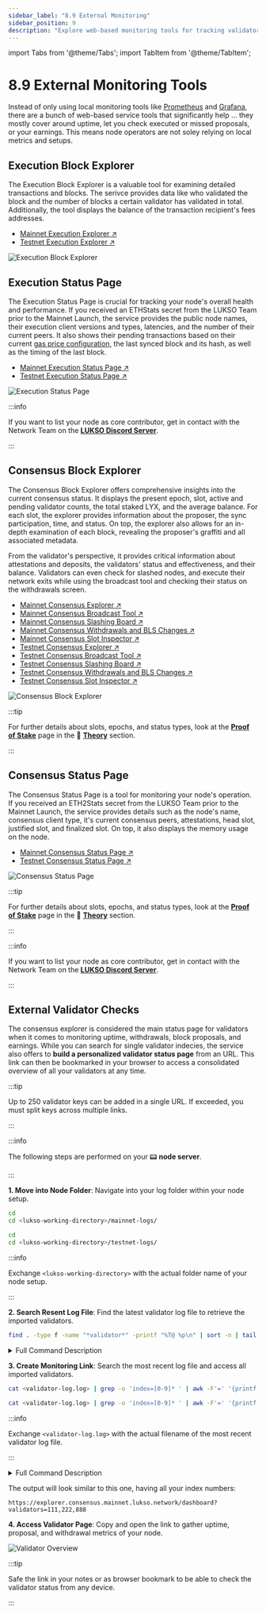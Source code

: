 ```yaml
---
sidebar_label: "8.9 External Monitoring"
sidebar_position: 9
description: "Explore web-based monitoring tools for tracking validator uptime, block proposals, and node health using LUKSO explorers and status pages."
---
```


import Tabs from '@theme/Tabs';
import TabItem from '@theme/TabItem';

# 8.9 External Monitoring Tools

<!--TODO: finish/wrap up the introduction section-->

Instead of only using local monitoring tools like [Prometheus](/docs/guides/monitoring/prometheus.md) and [Grafana](/docs/guides/monitoring/grafana.md), there are a bunch of web-based service tools that significantly help ... they mostly cover around uptime, let you check executed or missed proposals, or your earnings. This means node operators are not soley relying on local metrics and setups.

## Execution Block Explorer

The Execution Block Explorer is a valuable tool for examining detailed transactions and blocks. The serivce provides data like who validated the block and the number of blocks a certain validator has validated in total. Additionally, the tool displays the balance of the transaction recipient's fees addresses.

- [Mainnet Execution Explorer ↗](https://explorer.execution.mainnet.lukso.network/)
- [Testnet Execution Explorer ↗](https://explorer.execution.testnet.lukso.network/)

![Execution Block Explorer](/img/guides/monitoring/explorer-pages-1.png)

## Execution Status Page

The Execution Status Page is crucial for tracking your node's overall health and performance. If you received an ETHStats secret from the LUKSO Team prior to the Mainnet Launch, the service provides the public node names, their execution client versions and types, latencies, and the number of their current peers. It also shows their pending transactions based on their current [gas price configuration](/docs/guides/maintenance/gas-price-configuration.md), the last synced block and its hash, as well as the timing of the last block.

- [Mainnet Execution Status Page ↗](https://stats.execution.mainnet.lukso.network/)
- [Testnet Execution Status Page ↗](https://stats.execution.testnet.lukso.network/)

![Execution Status Page](/img/guides/monitoring/explorer-pages-2.png)

:::info

If you want to list your node as core contributor, get in contact with the Network Team on the [**LUKSO Discord Server**](https://discord.gg/lukso).

:::

## Consensus Block Explorer

The Consensus Block Explorer offers comprehensive insights into the current consensus status. It displays the present epoch, slot, active and pending validator counts, the total staked LYX, and the average balance. For each slot, the explorer provides information about the proposer, the sync participation, time, and status. On top, the explorer also allows for an in-depth examination of each block, revealing the proposer's graffiti and all associated metadata.

From the validator's perspective, it provides critical information about attestations and deposits, the validators' status and effectiveness, and their balance. Validators can even check for slashed nodes, and execute their network exits while using the broadcast tool and checking their status on the withdrawals screen.

- [Mainnet Consensus Explorer ↗](https://explorer.consensus.mainnet.lukso.network/)
- [Mainnet Consensus Broadcast Tool ↗](https://explorer.consensus.mainnet.lukso.network/tools/broadcast)
- [Mainnet Consensus Slashing Board ↗](https://explorer.consensus.mainnet.lukso.network/validators/slashings)
- [Mainnet Consensus Withdrawals and BLS Changes ↗](https://explorer.consensus.mainnet.lukso.network/validators/withdrawals)
- [Mainnet Consensus Slot Inspector ↗](https://explorer.consensus.mainnet.lukso.network/slots)
- [Testnet Consensus Explorer ↗](https://explorer.consensus.testnet.lukso.network/)
- [Testnet Consensus Broadcast Tool ↗](https://explorer.consensus.testnet.lukso.network/tools/broadcast)
- [Testnet Consensus Slashing Board ↗](https://explorer.consensus.testnet.lukso.network/validators/slashings)
- [Testnet Consensus Withdrawals and BLS Changes ↗](https://explorer.consensus.testnet.lukso.network/validators/withdrawals)
- [Testnet Consensus Slot Inspector ↗](https://explorer.consensus.testnet.lukso.network/slots)

![Consensus Block Explorer](/img/guides/monitoring/explorer-pages-3.png)

:::tip

For further details about slots, epochs, and status types, look at the [**Proof of Stake**](/docs/theory/blockchain-knowledge/proof-of-stake.md) page in the 🧠 [**Theory**](/docs/theory/preparations/node-specifications.md) section.

:::

## Consensus Status Page

The Consensus Status Page is a tool for monitoring your node's operation. If you received an ETH2Stats secret from the LUKSO Team prior to the Mainnet Launch, the service provides details such as the node's name, consensus client type, it's current consensus peers, attestations, head slot, justified slot, and finalized slot. On top, it also displays the memory usage on the node.

- [Mainnet Consensus Status Page ↗](https://stats.consensus.mainnet.lukso.network/)
- [Testnet Consensus Status Page ↗](https://stats.consensus.testnet.lukso.network/)

![Consensus Status Page](/img/guides/monitoring/explorer-pages-4.png)

:::tip

For further details about slots, epochs, and status types, look at the [**Proof of Stake**](/docs/theory/blockchain-knowledge/proof-of-stake.md) page in the 🧠 [**Theory**](/docs/theory/preparations/node-specifications.md) section.

:::

:::info

If you want to list your node as core contributor, get in contact with the Network Team on the [**LUKSO Discord Server**](https://discord.gg/lukso).

:::

## External Validator Checks

The consensus explorer is considered the main status page for validators when it comes to monitoring uptime, withdrawals, block proposals, and earnings. While you can search for single validator indecies, the service also offers to **build a personalized validator status page** from an URL. This link can then be bookmarked in your browser to access a consolidated overview of all your validators at any time.

:::tip

Up to 250 validator keys can be added in a single URL. If exceeded, you must split keys across multiple links.

:::

:::info

The following steps are performed on your 📟 **node server**.

:::

**1. Move into Node Folder**: Navigate into your log folder within your node setup.

<Tabs groupId="network">
  <TabItem value="mainnet" label="Mainnet" default>

```sh
cd
cd <lukso-working-directory>/mainnet-logs/
```

</TabItem> <TabItem value="testnet" label="Testnet">

```sh
cd
cd <lukso-working-directory>/testnet-logs/
```

</TabItem>
</Tabs>

:::info

Exchange `<lukso-working-directory>` with the actual folder name of your node setup.

:::

**2. Search Resent Log File**: Find the latest validator log file to retrieve the imported validators.

```sh
find . -type f -name "*validator*" -printf "%T@ %p\n" | sort -n | tail -1 | awk '{print $2}'
```

<details>
  <summary>Full Command Description</summary>

| Component                            | Description                                                                   |
| ------------------------------------ | ----------------------------------------------------------------------------- |
| <nobr> `find .` </nobr>              | Current directory as the starting point for the file search.                  |
| <nobr> `-type f` </nobr>             | Tells `find` to only consider regular files and ignore directories.           |
| <nobr> `-name "*validator*"` </nobr> | Matches files with "validator" anywhere in their names.                       |
| <nobr> `-printf "%T@ %p\n"` </nobr>  | Formats the output to show modification time `%T@` followed by the path `%p`. |
| <nobr> `sort -n` </nobr>             | Pipes the list and sorts the lines numerically by the modification time.      |
| <nobr> `tail -1` </nobr>             | Selects the last line, corresponding to the most recently modified file.      |
| <nobr> `awk '{print $2}'` </nobr>    | Extracts and prints the file path from the output line.                       |

</details>

**3. Create Monitoring Link**: Search the most recent log file and access all imported validators.

<Tabs groupId="network">
  <TabItem value="mainnet" label="Mainnet" default>

```sh
cat <validator-log.log> | grep -o 'index=[0-9]* ' | awk -F'=' '{printf "%s,", $2}' | sed 's/,$//' | tr -d ' ' | awk '{print "https://explorer.consensus.mainnet.lukso.network/dashboard?validators=" $0}'
```

</TabItem> <TabItem value="testnet" label="Testnet">

```sh
cat <validator-log.log> | grep -o 'index=[0-9]* ' | awk -F'=' '{printf "%s,", $2}' | sed 's/,$//' | tr -d ' ' | awk '{print "https://explorer.consensus.testnet.lukso.network/dashboard?validators=" $0}'
```

</TabItem>
</Tabs>

:::info

Exchange `<validator-log.log>` with the actual filename of the most recent validator log file.

:::

<details>
  <summary>Full Command Description</summary>

| Component                                       | Description                                                                                        |
| ----------------------------------------------- | -------------------------------------------------------------------------------------------------- |
| <nobr> `cat file` </nobr>                       | Displays all file contents including all the validator information.                                |
| <nobr> `grep -o 'index=[0-9]* '` </nobr>        | Extracts all occurrences of `index=` followed by digits, using `-o` to return only matching parts. |
| <nobr> `awk -F'=' '{printf "%s,", $2}'` </nobr> | Splits each match on `=`, and prints only the validator number followed by a comma.                |
| <nobr> `sed 's/,$//'` </nobr>                   | Removes the trailing comma from the end of the list.                                               |
| <nobr> `tr -d ' '` </nobr>                      | Deletes all spaces from the output, resulting in a compact list of comma-separated index numbers.  |
| <nobr> `awk '{print URL $0}'` </nobr>           | Prepends the `URL` to the entire index string, constructing a full link.                           |

</details>

The output will look similar to this one, having all your index numbers:

```text
https://explorer.consensus.mainnet.lukso.network/dashboard?validators=111,222,888
```

**4. Access Validator Page**: Copy and open the link to gather uptime, proposal, and withdrawal metrics of your node.

![Validator Overview](/img/guides/monitoring/explorer-pages-5.png)

:::tip

Safe the link in your notes or as browser bookmark to be able to check the validator status from any device.

:::
